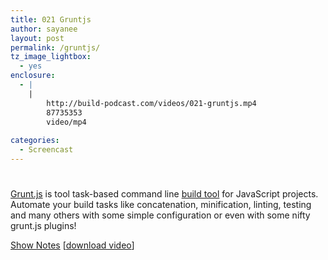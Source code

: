 ```yaml
---
title: 021 Gruntjs
author: sayanee
layout: post
permalink: /gruntjs/
tz_image_lightbox:
  - yes
enclosure:
  - |
    |
        http://build-podcast.com/videos/021-gruntjs.mp4
        87735353
        video/mp4
        
categories:
  - Screencast
---
```

# 

[Grunt.js][1] is tool task-based command line [build tool][2] for JavaScript projects. Automate your build tasks like concatenation, minification, linting, testing and many others with some simple configuration or even with some nifty grunt.js plugins!

 [1]: http://gruntjs.com/
 [2]: http://en.wikipedia.org/wiki/Build_automation

[Show Notes][3] [[download video][4]]

 [3]: https://github.com/sayanee/Build-Podcast/tree/master/021-gruntjs
 [4]: http://build-podcast.com/videos/021-gruntjs.mp4